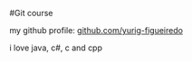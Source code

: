 #Git course

my github profile: [github.com/yurig-figueiredo](https://github.com/yurig-figueiredo)

i love java, c#, c and cpp

